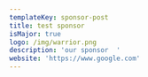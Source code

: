```yaml
---
templateKey: sponsor-post
title: test sponsor
isMajor: true
logo: /img/warrior.png
description: 'our sponsor  '
website: 'https://www.google.com'
---
```



